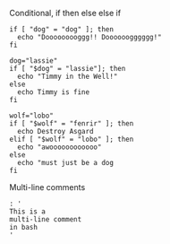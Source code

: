 Conditional, if then else else if

```shell
if [ "dog" = "dog" ]; then
  echo "Dooooooooggg!! Doooooogggggg!"
fi

dog="lassie"
if [ "$dog" = "lassie"]; then
  echo "Timmy in the Well!"
else
  echo Timmy is fine
fi

wolf="lobo"
if [ "$wolf" = "fenrir" ]; then
  echo Destroy Asgard
elif [ "$wolf" = "lobo" ]; then
  echo "awoooooooooooo"
else
  echo "must just be a dog
fi
```

Multi-line comments
```shell
: '
This is a 
multi-line comment 
in bash
'
```
